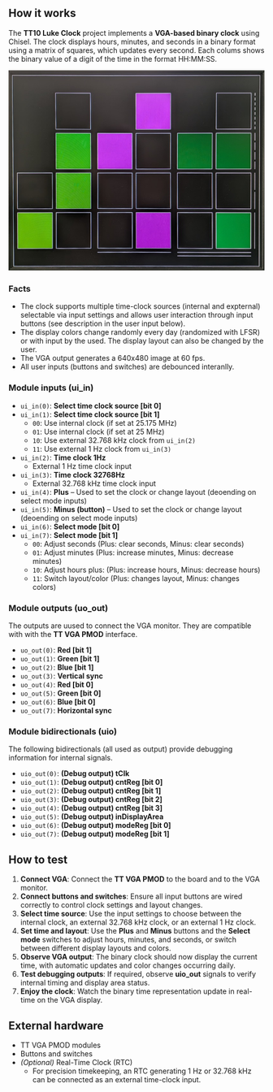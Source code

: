 <!---

This file is used to generate your project datasheet. Please fill in the information below and delete any unused
sections.

You can also include images in this folder and reference them in the markdown. Each image must be less than
512 kb in size, and the combined size of all images must be less than 1 MB.
-->

## How it works

The **TT10 Luke Clock** project implements a **VGA-based binary clock** using Chisel. The clock displays hours, minutes, and seconds in a binary format using a matrix of squares, which updates every second. Each colums shows the binary value of a digit of the time in the format HH:MM:SS.

![](clock.jpg)


### Facts
- The clock supports multiple time-clock sources (internal and expternal) selectable via input settings and allows user interaction through input buttons (see description in the user input below). 
- The display colors change randomly every day (randomized with LFSR) or with input by the used. The display layout can also be changed by the user. 
- The VGA output generates a 640x480 image at 60 fps.
- All user inputs (buttons and switches) are debounced interanlly.


### Module inputs (ui_in)
- `ui_in(0)`: **Select time clock source [bit 0]**
- `ui_in(1)`: **Select time clock source [bit 1]**
    - `00`: Use internal clock (if set at 25.175 MHz)
    - `01`: Use internal clock (if set at 25 MHz)
    - `10`: Use external 32.768 kHz clock from `ui_in(2)`
    - `11`: Use external 1 Hz clock from `ui_in(3)`
- `ui_in(2)`: **Time clock 1Hz**
    - External 1 Hz time clock input
- `ui_in(3)`: **Time clock 32768Hz**
    - External 32.768 kHz time clock input
- `ui_in(4)`: **Plus** 
    – Used to set the clock or change layout (deoending on select mode inputs)
- `ui_in(5)`: **Minus (button)**
    – Used to set the clock or change layout (deoending on select mode inputs)
- `ui_in(6)`: **Select mode [bit 0]**
- `ui_in(7)`: **Select mode [bit 1]**
    - `00`: Adjust seconds (Plus: clear seconds, Minus: clear seconds)
    - `01`: Adjust minutes (Plus: increase minutes, Minus: decrease minutes)
    - `10`: Adjust hours plus: (Plus: increase hours, Minus: decrease hours)
    - `11`: Switch layout/color (Plus: changes layout, Minus: changes colors)

### Module outputs (uo_out)
The outputs are uused to connect the VGA monitor. They are compatible with with the **TT VGA PMOD** interface.
- `uo_out(0)`: **Red [bit 1]**
- `uo_out(1)`: **Green [bit 1]**
- `uo_out(2)`: **Blue [bit 1]**
- `uo_out(3)`: **Vertical sync**
- `uo_out(4)`: **Red [bit 0]**
- `uo_out(5)`: **Green [bit 0]**
- `uo_out(6)`: **Blue [bit 0]**
- `uo_out(7)`: **Horizontal sync**

###  Module bidirectionals (uio)
The following bidirectionals (all used as output) provide debugging information for internal signals.
- `uio_out(0)`: **(Debug output) tClk**
- `uio_out(1)`: **(Debug output) cntReg [bit 0]**
- `uio_out(2)`: **(Debug output) cntReg [bit 1]**
- `uio_out(3)`: **(Debug output) cntReg [bit 2]**
- `uio_out(4)`: **(Debug output) cntReg [bit 3]**
- `uio_out(5)`: **(Debug output) inDisplayArea**
- `uio_out(6)`: **(Debug output) modeReg [bit 0]**
- `uio_out(7)`: **(Debug output) modeReg [bit 1]**

## How to test
1. **Connect VGA**: Connect the **TT VGA PMOD** to the board and to the VGA monitor.
2. **Connect buttons and switches**: Ensure all input buttons are wired correctly to control clock settings and layout changes.
3. **Select time source**: Use the input settings to choose between the internal clock, an external 32.768 kHz clock, or an external 1 Hz clock.
4. **Set time and layout**: Use the **Plus** and **Minus** buttons and the **Select mode** switches to adjust hours, minutes, and seconds, or switch between different display layouts and colors.
5. **Observe VGA output**: The binary clock should now display the current time, with automatic updates and color changes occurring daily.
6. **Test debugging outputs**: If required, observe **uio_out** signals to verify internal timing and display area status.
7. **Enjoy the clock**: Watch the binary time representation update in real-time on the VGA display.

## External hardware
- TT VGA PMOD modules
- Buttons and switches
- *(Optional)* Real-Time Clock (RTC)
  - For precision timekeeping, an RTC generating 1 Hz or 32.768 kHz can be connected as an external time-clock input.








